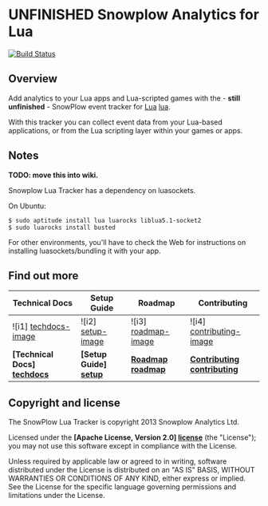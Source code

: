 # UNFINISHED Snowplow Analytics for Lua

[![Build Status](https://travis-ci.org/snowplow/snowplow-lua-tracker.png)](https://travis-ci.org/snowplow/snowplow-lua-tracker)

## Overview

Add analytics to your Lua apps and Lua-scripted games with the - **still unfinished** - SnowPlow event tracker for [Lua] [lua].

With this tracker you can collect event data from your Lua-based applications, or from the Lua scripting layer within your games or apps.

## Notes

**TODO: move this into wiki.**

Snowplow Lua Tracker has a dependency on luasockets.

On Ubuntu:

    $ sudo aptitude install lua luarocks liblua5.1-socket2
    $ sudo luarocks install busted

For other environments, you'll have to check the Web for instructions on installing luasockets/bundling it with your app.

## Find out more

| Technical Docs                  | Setup Guide               | Roadmap                 | Contributing                      |
|---------------------------------|---------------------------|-------------------------|-----------------------------------|
| ![i1] [techdocs-image]          | ![i2] [setup-image]       | ![i3] [roadmap-image]   | ![i4] [contributing-image]        |
| **[Technical Docs] [techdocs]** | **[Setup Guide] [setup]** | **[Roadmap] [roadmap]** | **[Contributing] [contributing]** |

## Copyright and license

The SnowPlow Lua Tracker is copyright 2013 Snowplow Analytics Ltd.

Licensed under the **[Apache License, Version 2.0] [license]** (the "License");
you may not use this software except in compliance with the License.

Unless required by applicable law or agreed to in writing, software
distributed under the License is distributed on an "AS IS" BASIS,
WITHOUT WARRANTIES OR CONDITIONS OF ANY KIND, either express or implied.
See the License for the specific language governing permissions and
limitations under the License.

[lua]: http://www.lua.org/

[techdocs-image]: https://d3i6fms1cm1j0i.cloudfront.net/github/images/techdocs.png
[setup-image]: https://d3i6fms1cm1j0i.cloudfront.net/github/images/setup.png
[roadmap-image]: https://d3i6fms1cm1j0i.cloudfront.net/github/images/roadmap.png
[contributing-image]: https://d3i6fms1cm1j0i.cloudfront.net/github/images/contributing.png

[techdocs]: https://github.com/snowplow/snowplow/wiki/Lua-Tracker
[setup]: https://github.com/snowplow/snowplow/wiki/Lua-Tracker-Setup
[roadmap]: https://github.com/snowplow/snowplow/wiki/Lua-Tracker-Roadmap
[contributing]: https://github.com/snowplow/snowplow/wiki/Lua-Tracker-Contributing

[license]: http://www.apache.org/licenses/LICENSE-2.0

